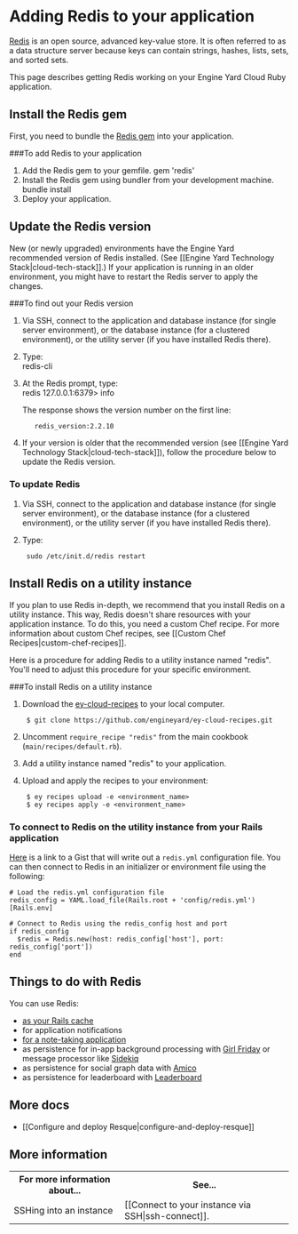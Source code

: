 # Adding Redis to your application

[Redis](http://redis.io) is an open source, advanced key-value store. It is often referred to
as a data structure server because keys can contain strings, hashes, lists,
sets, and sorted sets.

This page describes getting Redis working on your Engine Yard Cloud Ruby application. 

## Install the Redis gem

First, you need to bundle the [Redis gem](http://rubygems.org/gems/redis) into your application.

###To add Redis to your application

1. Add the Redis gem to your gemfile.
        gem 'redis'
2. Install the Redis gem using bundler from your development machine.
        bundle install
3. Deploy your application.

## Update the Redis version

New (or newly upgraded) environments have the Engine Yard recommended version of Redis installed. (See [[Engine Yard Technology Stack|cloud-tech-stack]].) If your application is running in an older environment, you might have to restart the Redis server to apply the changes. 

###To find out your Redis version

1. Via SSH, connect to the application and database instance (for single server environment), or the database instance (for a clustered environment), or the utility server (if you have installed Redis there).

2. Type:  
        redis-cli

3. At the Redis prompt, type:  
        redis 127.0.0.1:6379> info

    The response shows the version number on the first line:

          redis_version:2.2.10

4. If your version is older that the recommended version (see [[Engine Yard Technology Stack|cloud-tech-stack]]), follow the procedure below to update the Redis version.

### To update Redis

1. Via SSH, connect to the application and database instance (for single server environment), or the database instance (for a clustered environment), or the utility server (if you have installed Redis there).

2. Type:

        sudo /etc/init.d/redis restart

      
## Install Redis on a utility instance

If you plan to use Redis in-depth, we recommend that you install Redis on a utility instance. This way, Redis doesn't share resources with your application instance. To do this, you need a custom Chef recipe. For more information about custom Chef 
recipes, see [[Custom Chef Recipes|custom-chef-recipes]]. 

Here is a procedure for adding Redis to a utility instance named "redis". You'll need to adjust this procedure for your specific environment.

###To install Redis on a utility instance

1. Download the [ey-cloud-recipes](http://github.com/engineyard/ey-cloud-recipes)
to your local computer.

        $ git clone https://github.com/engineyard/ey-cloud-recipes.git
        
2. Uncomment `require_recipe "redis"` from the main cookbook (`main/recipes/default.rb`).
3. Add a utility instance named "redis" to your application.
4. Upload and apply the recipes to your environment:

        $ ey recipes upload -e <environment_name>
        $ ey recipes apply -e <environment_name>


### To connect to Redis on the utility instance from your Rails application

<!-- I think that this text should be turned into a procedure. I think that all customers who put Redis on a utility server will need to connect from their Rail application. We should tell them how to do it in steps.  -->

[Here](https://gist.github.com/1417571) is a link to a Gist that will write out a 
`redis.yml` configuration file. You can then connect to Redis in an initializer or
environment file using the following:

    # Load the redis.yml configuration file
    redis_config = YAML.load_file(Rails.root + 'config/redis.yml')[Rails.env]
    
    # Connect to Redis using the redis_config host and port
    if redis_config
      $redis = Redis.new(host: redis_config['host'], port: redis_config['port'])
    end


## Things to do with Redis

You can use Redis: 

* [as your Rails cache](http://jimneath.org/2011/03/24/using-redis-with-ruby-on-rails.html#using_redis_as_your_rails_cache_store)  
* for application notifications
* [for a note-taking application](https://gist.github.com/86714)
* as persistence for in-app background processing with [Girl Friday](https://github.com/mperham/girl_friday) or message processor like [Sidekiq](https://github.com/mperham/sidekiq)
* as persistence for social graph data with [Amico](https://github.com/agoragames/amico)
* as persistence for leaderboard with [Leaderboard](https://github.com/agoragames/leaderboard)

## More docs

* [[Configure and deploy Resque|configure-and-deploy-resque]]

<h2 id="topic5"> More information</h2>

<table>
	  <tr>
	    <th>For more information about...</th><th>See...</th>
	  </tr>
	  <tr>
	    <td>SSHing into an instance</td><td>[[Connect to your instance via SSH|ssh-connect]].</td>
	  </tr> 
</table>
